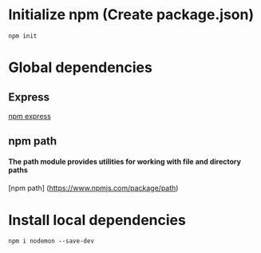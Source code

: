 # Initialize npm (Create package.json)
`npm init`

# Global dependencies
## Express
[npm express](https://www.npmjs.com/package/express)

## npm path 
#### The path module provides utilities for working with file and directory paths
[npm path] (https://www.npmjs.com/package/path)

# Install local dependencies
`npm i nodemon --save-dev`